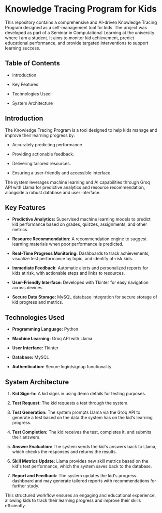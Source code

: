 # Knowledge Tracing Program for Kids

This repository contains a comprehensive and AI-driven Knowledge Tracing Program designed as a self-management tool for kids. The project was developed as part of a Seminar in Computational Learning at the university where I am a student. It aims to monitor kid achievement, predict educational performance, and provide targeted interventions to support learning success.

## Table of Contents

-   Introduction
    
-   Key Features
    
-   Technologies Used
    
-   System Architecture
    

## Introduction

The Knowledge Tracing Program is a tool designed to help kids manage and improve their learning progress by:

-   Accurately predicting performance.
    
-   Providing actionable feedback.
    
-   Delivering tailored resources.
    
-   Ensuring a user-friendly and accessible interface.
    

The system leverages machine learning and AI capabilities through Groq API with Llama for predictive analytics and resource recommendation, alongside a robust database and user interface.

## Key Features

-   **Predictive Analytics:** Supervised machine learning models to predict kid performance based on grades, quizzes, assignments, and other metrics.
    
-   **Resource Recommendation:** A recommendation engine to suggest learning materials when poor performance is predicted.
    
-   **Real-Time Progress Monitoring:** Dashboards to track achievements, visualize test performance by topic, and identify at-risk kids.
    
-   **Immediate Feedback:** Automatic alerts and personalized reports for kids at risk, with actionable steps and links to resources.
    
-   **User-Friendly Interface:** Developed with Tkinter for easy navigation across devices.
    
-   **Secure Data Storage:** MySQL database integration for secure storage of kid progress and metrics.
    

## Technologies Used

-   **Programming Language:** Python
    
-   **Machine Learning:** Groq API with Llama
    
-   **User Interface:** Tkinter
    
-   **Database:** MySQL
    
-   **Authentication:** Secure login/signup functionality
    

## System Architecture

1.  **Kid Sign-In:** A kid signs in using demo details for testing purposes.
    
2.  **Test Request:** The kid requests a test through the system.
    
3.  **Test Generation:** The system prompts Llama via the Groq API to generate a test based on the data the system has on the kid's learning progress.
    
4.  **Test Completion:** The kid receives the test, completes it, and submits their answers.
    
5.  **Answer Evaluation:** The system sends the kid's answers back to Llama, which checks the responses and returns the results.
    
6.  **Skill Metrics Update:** Llama provides new skill metrics based on the kid's test performance, which the system saves back to the database.
    
7.  **Report and Feedback:** The system updates the kid's progress dashboard and may generate tailored reports with recommendations for further study.
    

This structured workflow ensures an engaging and educational experience, allowing kids to track their learning progress and improve their skills efficiently.
